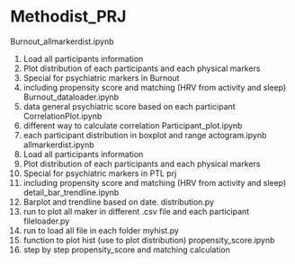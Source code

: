 # Methodist_PRJ

Burnout_allmarkerdist.ipynb
  1. Load all participants information
  2. Plot distribution of each participants and each physical markers
  3. Special for psychiatric markers in Burnout
  4. including propensity score and matching (HRV from activity and sleep)
Burnout_dataloader.ipynb
  1. data general psychiatric score based on each participant
CorrelationPlot.ipynb
  1. different way to calculate correlation
Participant_plot.ipynb
  2. each participant distribution in boxplot and range
actogram.ipynb
allmarkerdist.ipynb
  1. Load all participants information
  2. Plot distribution of each participants and each physical markers
  3. Special for psychiatric markers in PTL prj
  4. including propensity score and matching (HRV from activity and sleep)
detail_bar_trendline.ipynb
  1. Barplot and trendline based on date.
distribution.py
  1. run to plot all maker in different .csv file and each participant
fileloader.py
  1. run to load all file in each folder
myhist.py
  1. function to plot hist (use to plot distribution)
propensity_score.ipynb
  1. step by step propensity_score and matching calculation
